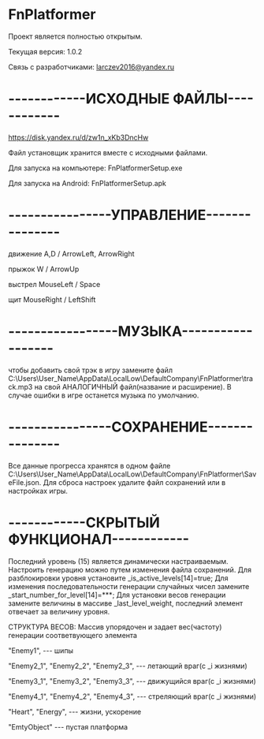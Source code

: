 # FnPlatformer
Проект является полностью открытым. 

Текущая версия: 1.0.2

Связь с разработчиками: larczev2016@yandex.ru

# ------------ИСХОДНЫЕ ФАЙЛЫ------------

https://disk.yandex.ru/d/zw1n_xKb3DncHw

Файл установщик хранится вместе с исходными файлами.

Для запуска на компьютере: FnPlatformerSetup.exe

Для запуска на Android: FnPlatformerSetup.apk

# ----------------УПРАВЛЕНИЕ---------------

движение A,D / ArrowLeft, ArrowRight

прыжок W / ArrowUp

выстрел MouseLeft / Space

щит MouseRight / LeftShift

# -----------------МУЗЫКА------------------

чтобы добавить свой трэк в игру замените  файл
C:\Users\User_Name\AppData\LocalLow\DefaultCompany\FnPlatformer\track.mp3 
на свой АНАЛОГИЧНЫЙ файл(название и расширение). 
В случае ошибки в игре останется музыка по умолчанию.

# ----------------СОХРАНЕНИЕ---------------

Все данные прогресса хранятся в одном файле 
C:\Users\User_Name\AppData\LocalLow\DefaultCompany\FnPlatformer\SaveFile.json. 
Для сброса настроек удалите файл сохранений или в настройках игры.

# ------------СКРЫТЫЙ ФУНКЦИОНАЛ------------

Последний уровень (15) является динамически настраиваемым. 
Настроить генерацию можно путем изменения файла сохранений.
Для разблокировки уровня установите _is_active_levels[14]=true;
Для изменения последовательности генерации случайных чисел замените 
_start_number_for_level[14]=***;
Для установки весов генерации замените величины в массиве _last_level_weight,
последний элемент отвечает за величину уровня.

СТРУКТУРА ВЕСОВ: Массив упорядочен и задает вес(частоту) генерации соответвующего элемента

"Enemy1",                              --- шипы

"Enemy2_1", "Enemy2_2", "Enemy2_3",    --- летающий враг(с _i жизнями)

"Enemy3_1", "Enemy3_2", "Enemy3_3",    --- движущийся враг(с _i жизнями)

"Enemy4_1", "Enemy4_2", "Enemy4_3",    --- стреляющий враг(с _i жизнями)

"Heart", "Energy",                     --- жизни, ускорение

"EmtyObject"                           --- пустая платформа
